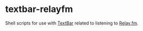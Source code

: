 # textbar-relayfm

Shell scripts for use with [TextBar](http://www.richsomerfield.com/apps/) related to listening to [Relay.fm](http://Relay.fm).

